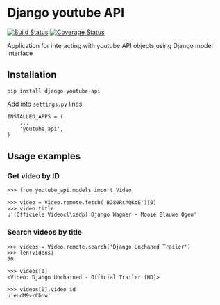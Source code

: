 Django youtube API
==================


[![Build Status](https://travis-ci.org/ramusus/django-youtube-api.png?branch=master)](https://travis-ci.org/ramusus/django-youtube-api) [![Coverage Status](https://coveralls.io/repos/ramusus/django-youtube-api/badge.png?branch=master)](https://coveralls.io/r/ramusus/django-youtube-api)

Application for interacting with youtube API objects using Django model interface

Installation
------------

    pip install django-youtube-api

Add into `settings.py` lines:

    INSTALLED_APPS = (
        ...
        'youtube_api',
    )

Usage examples
--------------

### Get video by ID

    >>> from youtube_api.models import Video
    
    >>> video = Video.remote.fetch('BJ80RsAQKqE')[0]
    >>> video.title
    u'(Officiele Videocl\xedp) Django Wagner - Mooie Blauwe Ogen'

### Search videos by title

    >>> videos = Video.remote.search('Django Unchaned Trailer')
    >>> len(videos)
    50

    >>> videos[0]
    <Video: Django Unchained - Official Trailer (HD)>

    >>> videos[0].video_id
    u'eUdM9vrCbow'
